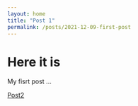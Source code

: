 ```yaml
---
layout: home
title: "Post 1"
permalink: /posts/2021-12-09-first-post
---
```


# Here it is

My fisrt post ...

[Post2](https://mabyre.github.io/docs/posts/2022-07-21-post2.md)
